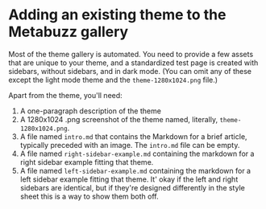 # Adding an existing theme to the Metabuzz gallery

Most of the theme gallery is automated. You need to provide a few assets 
that are unique to your theme, and a standardized test page is created 
with sidebars, without sidebars, and in dark mode. (You can omit any of these except the light mode theme and the `theme-1280x1024.png` file.)

Apart from the theme, you'll need:

1. A one-paragraph description of the theme
2. A 1280x1024 .png screenshot of the theme named, literally, `theme-1280x1024.png`.
3. A file named `intro.md` that contains the Markdown for a brief article, typically preceded with an image. The `intro.md` file can be empty.
4. A file named `right-sidebar-example.md` containing the markdown for a right sidebar example fitting that theme.
5. A file named `left-sidebar-example.md` containing the markdown for a left sidebar example fitting that theme. It' okay if the left and right sidebars are identical, but if they're designed differently in the style sheet this is a way to show them both off.

